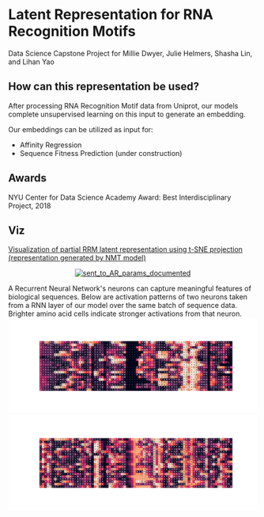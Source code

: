 # Latent Representation for RNA Recognition Motifs
Data Science Capstone Project for Millie Dwyer, Julie Helmers, Shasha Lin, and Lihan Yao

## How can this representation be used?
After processing RNA Recognition Motif data from Uniprot, our models complete unsupervised learning on this input to generate an embedding.

Our embeddings can be utilized as input for: 
- Affinity Regression
- Sequence Fitness Prediction (under construction)

## Awards
NYU Center for Data Science Academy Award: Best Interdisciplinary Project, 2018 

## Viz
[Visualization of partial RRM latent representation using t-SNE projection (representation generated by NMT model) ](https://plot.ly/~mrnood/108)

<div>
    <a href="https://plot.ly/~mrnood/108/?share_key=atYJmd3B8OqYly2cw8RduT" target="_blank" title="sent_to_AR_params_documented" style="display: block; text-align: center;"><img src="https://plot.ly/~mrnood/108.png?share_key=atYJmd3B8OqYly2cw8RduT" alt="sent_to_AR_params_documented" style="max-width: 100%;width: 1200px;"  width="1200" onerror="this.onerror=null;this.src='https://plot.ly/404.png';" /></a>
</div>

A Recurrent Neural Network's neurons can capture meaningful features of biological sequences. Below are activation patterns of two neurons taken from a RNN layer of our model over the same batch of sequence data. Brighter amino acid cells indicate stronger activations from that neuron.      
![neuron63](./figs/neuron63.png)
![neuron11](./figs/neuron11.png)
